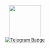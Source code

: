 <div id="header" align="center">
  <img src="https://media.giphy.com/media/M9gbBd9nbDrOTu1Mqx/giphy.gif" width="100"/>
</div>
<div id="badges" align="center">
  <a href="https://t.me/nsmdnfk">
    <img src="https://img.shields.io/badge/TELEGRAM-blue?logo=telegram&logoColor=white&style=for-the-badge" alt="Telegram Badge"/>
</div>
